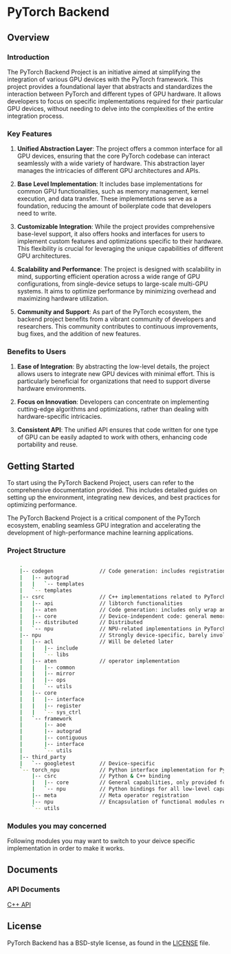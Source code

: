 # PyTorch Backend

## Overview

### Introduction

The PyTorch Backend Project is an initiative aimed at simplifying the integration of various GPU
devices with the PyTorch framework. This project provides a foundational layer that abstracts
and standardizes the interaction between PyTorch and different types of GPU hardware.
It allows developers to focus on specific implementations required for their particular
GPU devices, without needing to delve into the complexities of the entire integration process.

### Key Features

1. **Unified Abstraction Layer**: The project offers a common interface for all GPU devices,
ensuring that the core PyTorch codebase can interact seamlessly with a wide variety of hardware.
This abstraction layer manages the intricacies of different GPU architectures and APIs.

2. **Base Level Implementation**: It includes base implementations for common GPU functionalities,
such as memory management, kernel execution, and data transfer. These implementations
serve as a foundation, reducing the amount of boilerplate code that developers need to write.

3. **Customizable Integration**: While the project provides comprehensive base-level support,
it also offers hooks and interfaces for users to implement custom features and optimizations
specific to their hardware. This flexibility is crucial for leveraging the unique capabilities
of different GPU architectures.

4. **Scalability and Performance**: The project is designed with scalability in mind,
supporting efficient operation across a wide range of GPU configurations, from single-device
setups to large-scale multi-GPU systems. It aims to optimize performance by minimizing overhead
and maximizing hardware utilization.

5. **Community and Support**: As part of the PyTorch ecosystem, the backend project benefits
from a vibrant community of developers and researchers. This community contributes to
continuous improvements, bug fixes, and the addition of new features.

### Benefits to Users

1. **Ease of Integration**: By abstracting the low-level details, the project allows users to
integrate new GPU devices with minimal effort. This is particularly beneficial for organizations
that need to support diverse hardware environments.

2. **Focus on Innovation**: Developers can concentrate on implementing cutting-edge algorithms
and optimizations, rather than dealing with hardware-specific intricacies.

3. **Consistent API**: The unified API ensures that code written for one type of GPU can be easily
adapted to work with others, enhancing code portability and reuse.

## Getting Started

To start using the PyTorch Backend Project, users can refer to the comprehensive documentation
provided. This includes detailed guides on setting up the environment, integrating new devices,
and best practices for optimizing performance.

The PyTorch Backend Project is a critical component of the PyTorch ecosystem, enabling seamless
GPU integration and accelerating the development of high-performance machine learning applications.

### Project Structure

```bash
    .
    |-- codegen               // Code generation: includes registration for forward and backward, backward implementation, backward binding, custom operator routing, reroute routing, etc.
    |   |-- autograd
    |   |   `-- templates
    |   `-- templates
    |-- csrc                  // C++ implementations related to PyTorch, not involving specific backend implementations, theoretically only includes backend interface calls
    |   |-- api               // libtorch functionalities
    |   |-- aten              // Code generation: includes only wrap and PyTorch operator registration; in the future, considering moving Tensor & Storage & Serialization here, as these three are related to Tensor logic
    |   |-- core              // Device-independent code: general memory pool, base classes for various functional modules
    |   |-- distributed       // Distributed
    |   `-- npu               // NPU-related implementations in PyTorch, theoretically only includes interface calls
    |-- npu                   // Strongly device-specific, barely involves PyTorch-related concepts (except ATen), provides low-level APIs for csrc
    |   |-- acl               // Will be deleted later
    |   |   |-- include
    |   |   `-- libs
    |   |-- aten              // operator implementation
    |   |   |-- common
    |   |   |-- mirror
    |   |   |-- ops
    |   |   `-- utils
    |   |-- core 
    |   |   |-- interface
    |   |   |-- register
    |   |   `-- sys_ctrl
    |   `-- framework
    |       |-- aoe
    |       |-- autograd
    |       |-- contiguous
    |       |-- interface
    |       `-- utils
    |-- third_party
    |   `-- googletest        // Device-specific
    `-- torch_npu             // Python interface implementation for PyTorch
        |-- csrc              // Python & C++ binding
        |   |-- core          // General capabilities, only provided for Python
        |   `-- npu           // Python bindings for all low-level capabilities needed to be exposed to Python for NPU
        |-- meta              // Meta operator registration
        |-- npu               // Encapsulation of functional modules related to NPU devices
        `-- utils
```

### Modules you may concerned

Following modules you may want to switch to your deivce specific implementation in order to make it works.

## Documents

### API Documents

[C++ API](https://cosdt.github.io/torch_npu/cpp_html/index.html)

## License

PyTorch Backend has a BSD-style license, as found in the [LICENSE](LICENSE) file.
